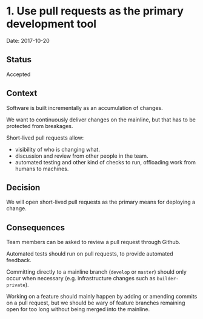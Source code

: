 # 1. Use pull requests as the primary development tool

Date: 2017-10-20

## Status

Accepted

## Context

Software is built incrementally as an accumulation of changes.

We want to continuously deliver changes on the mainline, but that has to be protected from breakages.

Short-lived pull requests allow:

- visibility of who is changing what.
- discussion and review from other people in the team.
- automated testing and other kind of checks to run, offloading work from humans to machines.

## Decision

We will open short-lived pull requests as the primary means for deploying a change.

## Consequences

Team members can be asked to review a pull request through Github.

Automated tests should run on pull requests, to provide automated feedback.

Committing directly to a mainline branch (`develop` or `master`) should only occur when necessary (e.g. infrastructure changes such as `builder-private`).

Working on a feature should mainly happen by adding or amending commits on a pull request, but we should be wary of feature branches remaining open for too long without being merged into the mainline.
